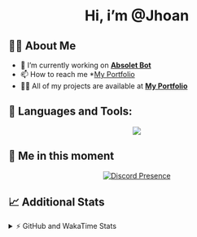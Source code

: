 <h1 align="center">Hi, i’m @Jhoan</h1>

## 🙋‍♂️ About Me

- 🔭 I’m currently working on **[Absolet Bot](https://strider.cloud)**
- 📫 How to reach me *[My Portfolio](https://jhoan.me/contact)
- 👨‍💻 All of my projects are available at **[My Portfolio](https://jhoan.me)**

## 🚀 Languages and Tools:
<p align="center">
  <a href="https://skillicons.dev">
    <img src="https://skillicons.dev/icons?i=js,ts,html,css,bootstrap,nodejs,express,vscode,neovim,vim,atom,cloudflare,git,github,discord,bots,linux,mongodb,nginx,redis,wordpress,heroku&perline=11" />
  </a>
</p>
  
## 👤 Me in this moment
<p align="center">
    <a href="https://discord.com/users/612460795124776960" target="_blank" rel="nofollow">
        <img src="https://lanyard-profile-readme.vercel.app/api/612460795124776960?idleMessage=Probably%20coding%20Absolet..." alt="Discord Presence" align="center">
    </a>
</p>

## 📈 Additional Stats
<details>
    <summary>⚡ GitHub and WakaTime Stats</summary>
    <br/>

<!--START_SECTION:waka-->
![Code Time](http://img.shields.io/badge/Code%20Time-590%20hrs%208%20mins-blue)

**🐱 My GitHub Data** 

> 🏆 68 Contributions in the Year 2023
 > 
> 📦 170.7 kB Used in GitHub's Storage 
 > 
> 💼 Opted to Hire
 > 
> 📜 4 Public Repositories 
 > 
> 🔑 40 Private Repositories  
 > 
**I'm an Early 🐤** 

```text
🌞 Morning    87 commits     ██░░░░░░░░░░░░░░░░░░░░░░░   10.01% 
🌆 Daytime    395 commits    ███████████░░░░░░░░░░░░░░   45.45% 
🌃 Evening    345 commits    ██████████░░░░░░░░░░░░░░░   39.7% 
🌙 Night      42 commits     █░░░░░░░░░░░░░░░░░░░░░░░░   4.83%

```
📅 **I'm Most Productive on Saturday** 

```text
Monday       125 commits    ███░░░░░░░░░░░░░░░░░░░░░░   14.38% 
Tuesday      155 commits    ████░░░░░░░░░░░░░░░░░░░░░   17.84% 
Wednesday    147 commits    ████░░░░░░░░░░░░░░░░░░░░░   16.92% 
Thursday     100 commits    ███░░░░░░░░░░░░░░░░░░░░░░   11.51% 
Friday       120 commits    ███░░░░░░░░░░░░░░░░░░░░░░   13.81% 
Saturday     158 commits    ████░░░░░░░░░░░░░░░░░░░░░   18.18% 
Sunday       64 commits     █░░░░░░░░░░░░░░░░░░░░░░░░   7.36%

```


📊 **This Week I Spent My Time On** 

```text
⌚︎ Time Zone: America/Bogota

💬 Programming Languages: 
TypeScript               7 hrs 47 mins       ████████████░░░░░░░░░░░░░   51.29% 
EJS                      4 hrs 53 mins       ████████░░░░░░░░░░░░░░░░░   32.24% 
JavaScript               45 mins             █░░░░░░░░░░░░░░░░░░░░░░░░   5.02% 
YAML                     36 mins             █░░░░░░░░░░░░░░░░░░░░░░░░   4.06% 
JSON                     29 mins             ░░░░░░░░░░░░░░░░░░░░░░░░░   3.24%

🔥 Editors: 
VS Code                  15 hrs 11 mins      █████████████████████████   100.0%

🐱‍💻 Projects: 
bloom                    13 hrs 36 mins      ██████████████████████░░░   89.6% 
risas                    23 mins             ░░░░░░░░░░░░░░░░░░░░░░░░░   2.59% 
Absolet                  22 mins             ░░░░░░░░░░░░░░░░░░░░░░░░░   2.44% 
system                   16 mins             ░░░░░░░░░░░░░░░░░░░░░░░░░   1.77% 
absolet-ts               15 mins             ░░░░░░░░░░░░░░░░░░░░░░░░░   1.75%

💻 Operating System: 
Linux                    15 hrs 11 mins      █████████████████████████   100.0%

```

**I Mostly Code in JavaScript** 

```text
JavaScript               17 repos            ██████████████░░░░░░░░░░░   58.62% 
TypeScript               6 repos             █████░░░░░░░░░░░░░░░░░░░░   20.69% 
Java                     3 repos             ██░░░░░░░░░░░░░░░░░░░░░░░   10.34% 
Shell                    1 repo              ░░░░░░░░░░░░░░░░░░░░░░░░░   3.45% 
CSS                      1 repo              ░░░░░░░░░░░░░░░░░░░░░░░░░   3.45%

```



 Last Updated on 07/02/2023 17:36:48 UTC
<!--END_SECTION:waka-->
</details>
